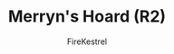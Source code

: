 ---
media: "images/rounds/round_2/merryns_hoard.png"
media_type: image
title: Merryn's Hoard (R2)
author: FireKestrel
desc: Merryn Morse dedicates herself to collecting shiny objects.
---